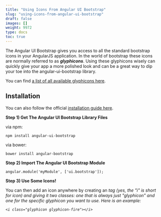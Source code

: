 ```yaml
---
title: "Using Icons From Angular UI Bootstrap"
slug: "using-icons-from-angular-ui-bootstrap"
draft: false
images: []
weight: 9972
type: docs
toc: true
---
```


The Angular UI Bootstrap gives you access to all the standard bootstrap icons in your AngularJS application. In the world of bootstrap these icons are normally referred to as ***glyphicons***. Using these glyphicons wisely can quickly give your app a more polished look and can be a great way to dip your toe into the angular-ui-bootstrap library.  

You can find [a list of all available glyphicons here][1].


  [1]: http://getbootstrap.com/components/

## Installation
You can also follow the official [installation guide here][1].

  [1]: https://github.com/angular-ui/bootstrap

**Step 1) Get The Angular UI Bootstrap Library Files**

via npm:

    npm install angular-ui-bootstrap

via bower:

    bower install angular-bootstrap

**Step 2) Import The Angular UI Bootstrap Module**

    angular.module('myModule', ['ui.bootstrap']);

**Step 3) Use Some Icons!**

You can then add an icon anywhere by creating an <i> tag (yes, the "i" is short for icon) and giving it two classes: one that is always just "glyphicon" and one for the specific glyphicon you want to use. Here is an example:

    <i class="glyphicon glyphicon-fire"></i>



